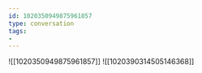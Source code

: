 ```yaml
---
id: 1020350949875961857
type: conversation
tags:
- 
---
```

![[1020350949875961857]]
![[1020390314505146368]]

